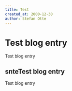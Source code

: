```yaml
---
title: Test
created_at: 2000-12-30
author: Stefan Otte
---
```

# Test blog entry

Test blog entry

##  snteTest blog entry

Test blog entry
